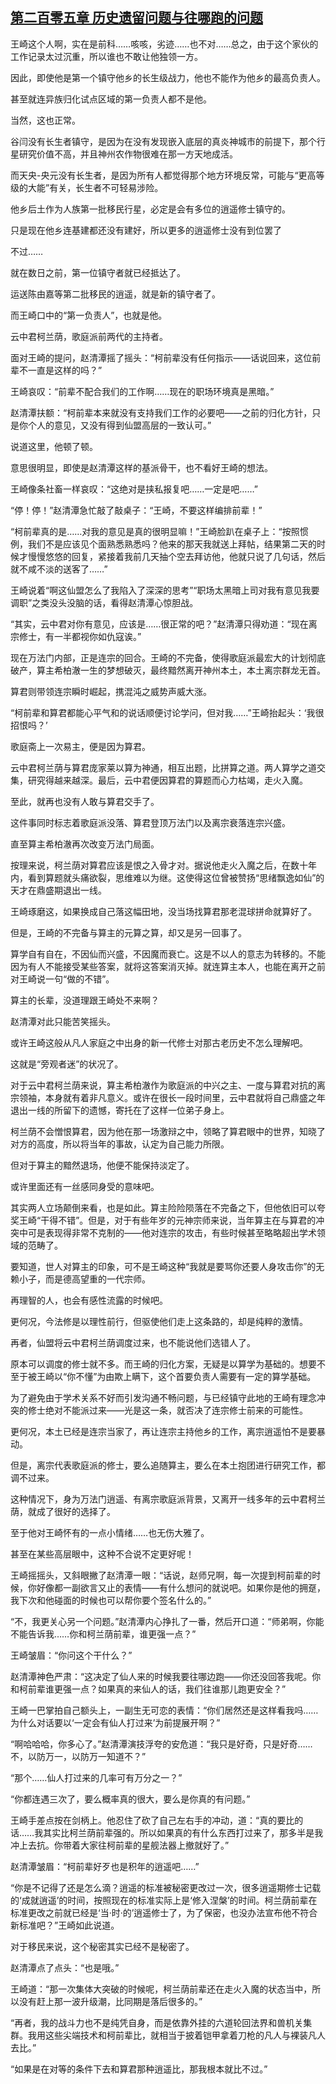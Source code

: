 ## [第二百零五章 历史遗留问题与往哪跑的问题](https://www.xxbiquge.com/11_11207/9228787.html)


  王崎这个人啊，实在是前科……咳咳，劣迹……也不对……总之，由于这个家伙的工作记录太过沉重，所以谁也不敢让他独领一方。

  因此，即使他是第一个镇守他乡的长生级战力，他也不能作为他乡的最高负责人。

  甚至就连异族归化试点区域的第一负责人都不是他。

  当然，这也正常。

  谷闫没有长生者镇守，是因为在没有发现嵌入底层的真炎神城市的前提下，那个行星研究价值不高，并且神州农作物很难在那一方天地成活。

  而天央-央元没有长生者，是因为所有人都觉得那个地方环境反常，可能与“更高等级的大能”有关，长生者不可轻易涉险。

  他乡后土作为人族第一批移民行星，必定是会有多位的逍遥修士镇守的。

  只是现在他乡连基建都还没有建好，所以更多的逍遥修士没有到位罢了

  不过……

  就在数日之前，第一位镇守者就已经抵达了。

  运送陈由嘉等第二批移民的逍遥，就是新的镇守者了。

  而王崎口中的“第一负责人”，也就是他。

  云中君柯兰荫，歌庭派前两代的主持者。

  面对王崎的提问，赵清潭摇了摇头：“柯前辈没有任何指示——话说回来，这位前辈不一直是这样的吗？”

  王崎哀叹：“前辈不配合我们的工作啊……现在的职场环境真是黑暗。”

  赵清潭扶额：“柯前辈本来就没有支持我们工作的必要吧——之前的归化方针，只是你个人的意见，又没有得到仙盟高层的一致认可。”

  说道这里，他顿了顿。

  意思很明显，即使是赵清潭这样的基派骨干，也不看好王崎的想法。

  王崎像条社畜一样哀叹：“这绝对是挟私报复吧……一定是吧……”

  “停！停！”赵清潭急忙敲了敲桌子：“王崎，不要这样编排前辈！”

  “柯前辈真的是……对我的意见是真的很明显嘛！”王崎脸趴在桌子上：“按照惯例，我们不是应该见个面熟悉熟悉吗？他来的那天我就送上拜帖，结果第二天的时候才慢慢悠悠的回复，紧接着我前几天抽个空去拜访他，他就只说了几句话，然后就不咸不淡的送客了……”

  王崎说着“啊这仙盟怎么了我陷入了深深的思考”“职场太黑暗上司对我有意见我要调职”之类没头没脑的话，看得赵清潭心惊胆战。

  “其实，云中君对你有意见，应该是……很正常的吧？”赵清潭只得劝道：“现在离宗修士，有一半都视你如仇寇诶。”

  现在万法门内部，正是连宗的回合。王崎的不完备，使得歌庭派最宏大的计划彻底破产，算主希柏澈一生的梦想破灭，最终黯然离开神州本土，本土离宗群龙无首。

  算君则带领连宗瞬时崛起，携混沌之威势声威大涨。

  “柯前辈和算君都能心平气和的说话顺便讨论学问，但对我……”王崎抬起头：‘我很招恨吗？’

  歌庭斋上一次易主，便是因为算君。

  云中君柯兰荫与算君庞家莱以算为神通，相互出题，比拼算之道。两人算学之道交集，研究得越来越深。最后，云中君便因算君的算题而心力枯竭，走火入魔。

  至此，就再也没有人敢与算君交手了。

  这件事同时标志着歌庭派没落、算君登顶万法门以及离宗衰落连宗兴盛。

  直至算主希柏澈再次改变万法门局面。

  按理来说，柯兰荫对算君应该是恨之入骨才对。据说他走火入魔之后，在数十年内，看到算题就头痛欲裂，思维难以为继。这使得这位曾被赞扬“思绪飘逸如仙”的天才在鼎盛期退出一线。

  王崎琢磨这，如果换成自己落这幅田地，没当场找算君那老混球拼命就算好了。

  但是，王崎的不完备与算主的元算之算，却又是另一回事了。

  算学自有自在，不因仙而兴盛，不因魔而衰亡。这是不以人的意志为转移的。不能因为有人不能接受某些答案，就将这答案消灭掉。就连算主本人，也能在离开之前对王崎说一句“做的不错”。

  算主的长辈，没道理跟王崎处不来啊？

  赵清潭对此只能苦笑摇头。

  或许王崎这般从凡人家庭之中出身的新一代修士对那古老历史不怎么理解吧。

  这就是“旁观者迷”的状况了。

  对于云中君柯兰荫来说，算主希柏澈作为歌庭派的中兴之主、一度与算君对抗的离宗领袖，本身就有着非凡意义。或许在很长一段时间里，云中君就将自己鼎盛之年退出一线的所留下的遗憾，寄托在了这样一位弟子身上。

  柯兰荫不会憎恨算君，因为他在那一场激辩之中，领略了算君眼中的世界，知晓了对方的高度，所以将当年的事故，认定为自己能力所限。

  但对于算主的黯然退场，他便不能保持淡定了。

  或许里面还有一丝感同身受的意味吧。

  其实两人立场颠倒来看，也是如此。算主险险陨落在不完备之下，但他依旧可以夸奖王崎“干得不错”。但是，对于有些年岁的元神宗师来说，当年算主在与算君的冲突中可是表现得非常不克制的——他对连宗的攻击，有些时候甚至略略超出学术领域的范畴了。

  要知道，世人对算主的印象，可不是王崎这种“我就是要骂你还要人身攻击你”的无赖小子，而是德高望重的一代宗师。

  再理智的人，也会有感性流露的时候吧。

  更何况，今法修是以理性前行，但驱使他们走上这条路的，却是纯粹的激情。

  再者，仙盟将云中君柯兰荫调度过来，也不能说他们选错人了。

  原本可以调度的修士就不多。而王崎的归化方案，无疑是以算学为基础的。想要不至于被王崎以“你不懂”为由欺上瞒下，这个首要负责人需要有一定的算学基础。

  为了避免由于学术关系不好而引发沟通不畅问题，与已经镇守此地的王崎有理念冲突的修士绝对不能派过来——光是这一条，就否决了连宗修士前来的可能性。

  更何况，本土已经是连宗当家了，再让连宗主持他乡的工作，离宗逍遥怕不是要暴动。

  但是，离宗代表歌庭派的修士，要么追随算主，要么在本土抱团进行研究工作，都调不过来。

  这种情况下，身为万法门逍遥、有离宗歌庭派背景，又离开一线多年的云中君柯兰荫，就成了很好的选择了。

  至于他对王崎怀有的一点小情绪……也无伤大雅了。

  甚至在某些高层眼中，这种不合说不定更好呢！

  王崎摇摇头，又斜眼撇了赵清潭一眼：“话说，赵师兄啊，每一次提到柯前辈的时候，你好像都一副欲言又止的表情——有什么想问的就说吧。如果你是他的拥趸，我下次和他碰面的时候也可以帮你要个签名什么的。”

  “不，我更关心另一个问题。”赵清潭内心挣扎了一番，然后开口道：“师弟啊，你能不能告诉我……你和柯兰荫前辈，谁更强一点？”

  王崎皱眉：“你问这个干什么？”

  赵清潭神色严肃：“这决定了仙人来的时候我要往哪边跑——你还没回答我呢。你和柯前辈谁更强一点？如果真的来仙人的话，我们往谁那儿跑更安全？”

  王崎一巴掌拍自己额头上，一副生无可恋的表情：“你们居然还是这样看我吗……为什么对话要以‘一定会有仙人打过来’为前提展开啊？”

  “啊哈哈哈，你多心了。”赵清潭演技浮夸的安危道：“我只是好奇，只是好奇……不，以防万一，以防万一知道不？”

  “那个……仙人打过来的几率可有万分之一？”

  “你都连遇三次了，要么概率真的很大，要么是你真的有问题。”

  王崎手差点按在剑柄上。他忍住了砍了自己左右手的冲动，道：“真的要比的话……我其实比柯兰荫前辈强的。所以如果真的有什么东西打过来了，那多半是我冲上去抗。你带着大家往柯前辈的星舰法器上撤就好了。”

  赵清潭皱眉：“柯前辈好歹也是积年的逍遥吧……”

  “你是不记得了还是怎么滴？逍遥的标准被秘密更改过一次，很多逍遥期修士记载的‘成就逍遥’的时间，按照现在的标准实际上是‘修入涅槃’的时间。柯兰荫前辈在标准更改之前就已经是‘当·时·的’逍遥修士了，为了保密，也没办法宣布他不符合新标准吧？”王崎如此说道。

  对于移民来说，这个秘密其实已经不是秘密了。

  赵清潭点了点头：“也是哦。”

  王崎道：“那一次集体大突破的时候呢，柯兰荫前辈还在走火入魔的状态当中，所以没有赶上那一波升级潮，比同期是落后很多的。”

  “再者，我的战斗力也不是纯凭自身，而是依靠外挂的六道轮回法界和兽机关集群。我用这些尖端技术和柯前辈比，就相当于披着铠甲拿着刀枪的凡人与裸装凡人去比。”

  “如果是在对等的条件下去和算君那种逍遥比，那我根本就比不过。”
